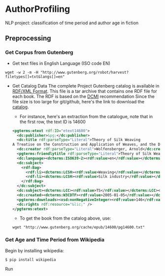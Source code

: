 # AuthorProfiling
NLP project: classification of time period and author age in fiction

## Preprocessing

### Get Corpus from Gutenberg
- Get text files in English Language (ISO code EN)
```shell
wget -w 2 -m -H "http://www.gutenberg.org/robot/harvest?filetypes[]=txt&langs[]=en"
```

- Get Catalog Data
The complete Project Gutenberg catalog is available in [RDF/XML Format](https://www.w3.org/RDF/).
This file is a tar archive that contains one RDF file for each book. The RDF is based on the [DCMI](http://dublincore.org/documents/dc-rdf/) recommendation
Since the file size is too large for git/github, here's the link to download the [catalog](https://www.gutenberg.org/wiki/Gutenberg:Feeds).

  - For instance, here's an extraction from the catalogue, note that in the first row, the text ID is 14600
  ```xml
  <pgterms:etext rdf:ID="etext14600">
    <dc:publisher>&pg;</dc:publisher>
    <dc:title rdf:parseType="Literal">Theory of Silk Weaving
  A Treatise on the Construction and Application of Weaves, and the Decomposition and Calculation of Broad and Narrow, Plain, Novelty and Jacquard Silk Fabrics</dc:title>
    <dc:creator rdf:parseType="Literal">Wolfensberger, Arnold</dc:creator>
    <pgterms:friendlytitle rdf:parseType="Literal">Theory of Silk Weaving by Arnold Wolfensberger</pgterms:friendlytitle>
    <dc:language><dcterms:ISO639-2><rdf:value>en</rdf:value></dcterms:ISO639-2></dc:language>
    <dc:subject>
      <rdf:Bag>
        <rdf:li><dcterms:LCSH><rdf:value>Weaving</rdf:value></dcterms:LCSH></rdf:li>
        <rdf:li><dcterms:LCSH><rdf:value>Silk industry</rdf:value></dcterms:LCSH></rdf:li>
      </rdf:Bag>
    </dc:subject>
    <dc:subject><dcterms:LCC><rdf:value>TS</rdf:value></dcterms:LCC></dc:subject>
    <dc:created><dcterms:W3CDTF><rdf:value>2005-01-05</rdf:value></dcterms:W3CDTF></dc:created>
    <pgterms:downloads><xsd:nonNegativeInteger><rdf:value>146</rdf:value></xsd:nonNegativeInteger></pgterms:downloads>
    <dc:rights rdf:resource="&lic;" />
  </pgterms:etext>
  ```
  - To get the book from the catalog above, use:
  ```shell
  wget "http://www.gutenberg.org/cache/epub/14600/pg14600.txt"
  ```

### Get Age and Time Period from Wikipedia
Begin by installing wikipedia:
```
$ pip install wikipedia
```
Run 
